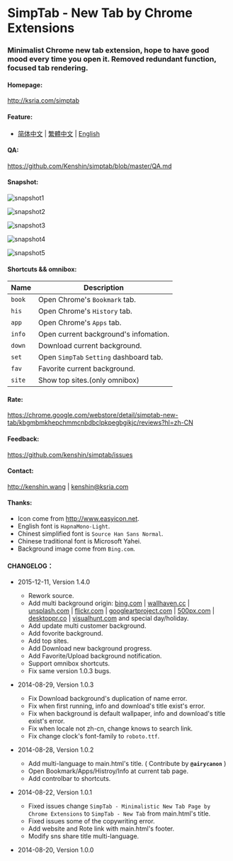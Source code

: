 SimpTab - New Tab by Chrome Extensions
=======
### Minimalist Chrome new tab extension, hope to have good mood every time you open it. Removed redundant function, focused tab rendering.

#### Homepage:
<http://ksria.com/simptab>

#### Feature:
* [简体中文](https://github.com/Kenshin/simptab/blob/master/README.cn.md) | [繁體中文](https://github.com/Kenshin/simptab/blob/master/README.tw.md) | [English](https://github.com/Kenshin/simptab/blob/master/README.en.md)

#### QA:
<https://github.com/Kenshin/simptab/blob/master/QA.md>

#### Snapshot:
![snapshot1](http://i.imgur.com/V5D0H9F.png)

![snapshot2](http://i.imgur.com/05wwDBA.png)

![snapshot3](http://i.imgur.com/nC0qJmT.png)

![snapshot4](http://i.imgur.com/4CpxyxS.png)

![snapshot5](http://i.imgur.com/d05cX9k.png)

#### Shortcuts && omnibox:
Name | Description
------ | ------
`book` | Open Chrome's `Bookmark` tab.
`his ` | Open Chrome's `History` tab.
`app ` | Open Chrome's `Apps` tab.
`info` | Open current background's infomation.
`down` | Download current background.
`set ` | Open `SimpTab` `Setting` dashboard tab.
`fav`  | Favorite current background.
`site` | Show top sites.(only omnibox)

#### Rate:
<https://chrome.google.com/webstore/detail/simptab-new-tab/kbgmbmkhepchmmcnbdbclpkpegbgikjc/reviews?hl=zh-CN>

#### Feedback:
<https://github.com/kenshin/simptab/issues>

#### Contact:
<http://kenshin.wang> | <kenshin@ksria.com>

#### Thanks:
- Icon come from <http://www.easyicon.net>.
- English font is `HapnaMono-Light`.
- Chinest simplified font is `Source Han Sans Normal`.
- Chinese traditional font is Microsoft Yahei.
- Background image come from `Bing.com`.

#### CHANGELOG：
- 2015-12-11, Version 1.4.0
  * Rework source.
  * Add multi background origin: [bing.com](http://bing.com) | [wallhaven.cc](http://wallhaven.cc) | [unsplash.com](http://unsplash.com) | [flickr.com](http://flickr.com) | [googleartproject.com](http://googleartproject.com) | [500px.com](http://500px.com) | [desktoppr.co](http://desktoppr.co) | [visualhunt.com](http://visualhunt.com) and special day/holiday.
  * Add update multi customer background.
  * Add fovorite background.
  * Add top sites.
  * Add Download new background progress.
  * Add Favorite/Upload background notification.
  * Support omnibox shortcuts.
  * Fix same version 1.0.3 bugs.

- 2014-08-29, Version 1.0.3
  * Fix Download background's duplication of name error.
  * Fix when first running, info and download's title exist's error.
  * Fix when background is default wallpaper, info and download's title exist's error.
  * Fix when locale not zh-cn, change knows to search link.
  * Fix change clock's font-family to `roboto.ttf`.

- 2014-08-28, Version 1.0.2
  * Add multi-language to main.html's title. ( Contribute by **`@airycanon`** )
  * Open Bookmark/Apps/Histroy/Info at current tab page.
  * Add controlbar to shortcuts.

- 2014-08-22, Version 1.0.1
  * Fixed issues change `SimpTab - Minimalistic New Tab Page by Chrome Extensions` to `SimpTab - New Tab` from main.html's title.
  * Fixed issues some of the copywriting error.
  * Add website and Rote link with main.html's footer.
  * Modify sns share title multi-language.

- 2014-08-20, Version 1.0.0
